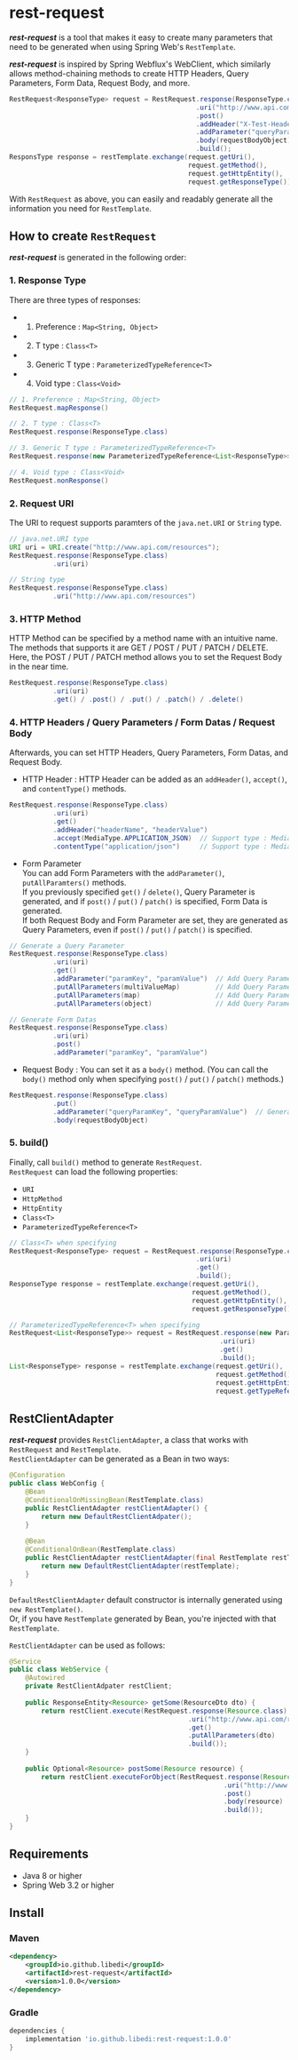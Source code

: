 # rest-request
***rest-request*** is a tool that makes it easy to create many parameters that need to be generated when using Spring Web's `RestTemplate`.  

***rest-request*** is inspired by Spring Webflux's WebClient, which similarly allows method-chaining methods to create HTTP Headers, Query Parameters, Form Data, Request Body, and more.
~~~java
RestRequest<ResponseType> request = RestRequest.response(ResponseType.class)
                                               .uri("http://www.api.com/resources")
                                               .post()
                                               .addHeader("X-Test-Header-Name", "XTestHeaderValue")
                                               .addParameter("queryParamKey", "queryParamValue")
                                               .body(requestBodyObject)
                                               .build();
ResponsType response = restTemplate.exchange(request.getUri(),
                                             request.getMethod(),
                                             request.getHttpEntity(),
                                             request.getResponseType());
~~~
With `RestRequest` as above, you can easily and readably generate all the information you need for `RestTemplate`.

## How to create `RestRequest`
***rest-request*** is generated in the following order:

### 1. Response Type
There are three types of responses:
- 1. Preference : `Map<String, Object>`
- 2. T type : `Class<T>`
- 3. Generic T type : `ParameterizedTypeReference<T>`
- 4. Void type : `Class<Void>`
~~~java
// 1. Preference : Map<String, Object>
RestRequest.mapResponse()

// 2. T type : Class<T>
RestRequest.response(ResponseType.class)

// 3. Generic T type : ParameterizedTypeReference<T>
RestRequest.response(new ParameterizedTypeReference<List<ResponseType>>(){})

// 4. Void type : Class<Void>
RestRequest.nonResponse()
~~~

### 2. Request URI
The URI to request supports paramters of the `java.net.URI` or `String` type.
~~~java
// java.net.URI type
URI uri = URI.create("http://www.api.com/resources");
RestRequest.response(ResponseType.class)
           .uri(uri)

// String type
RestRequest.response(ResponseType.class)
           .uri("http://www.api.com/resources")
~~~

### 3. HTTP Method
HTTP Method can be specified by a method name with an intuitive name. The methods that supports it are GET / POST / PUT / PATCH / DELETE. Here, the POST / PUT / PATCH method allows you to set the Request Body in the near time.
~~~java
RestRequest.response(ResponseType.class)
           .uri(uri)
           .get() / .post() / .put() / .patch() / .delete()
~~~

### 4. HTTP Headers / Query Parameters / Form Datas / Request Body
Afterwards, you can set HTTP Headers, Query Parameters, Form Datas, and Request Body.

- HTTP Header : HTTP Header can be added as an `addHeader()`, `accept()`, and `contentType()` methods.
~~~java
RestRequest.response(ResponseType.class)
           .uri(uri)
           .get()
           .addHeader("headerName", "headerValue")
           .accept(MediaType.APPLICATION_JSON)  // Support type : MediaType, String
           .contentType("application/json")     // Support type : MediaType, String
~~~
- Form Parameter  
You can add Form Parameters with the `addParameter()`, `putAllParamters()` methods.  
If you previously specified `get()` / `delete()`, Query Parameter is generated, and if `post()` / `put()` / `patch()` is specified, Form Data is generated.  
If both Request Body and Form Parameter are set, they are generated as Query Parameters, even if `post()` / `put()` / `patch()` is specified.
~~~java
// Generate a Query Parameter
RestRequest.response(ResponseType.class)
           .uri(uri)
           .get()
           .addParameter("paramKey", "paramValue")  // Add Query Parameter : key-value
           .putAllParameters(multiValueMap)         // Add Query Parameter : MultiValueMap<String, Object>
           .putAllParameters(map)                   // Add Query Parameter : Map<String, Object>
           .putAllParameters(object)                // Add Query Parameter : Object

// Generate Form Datas
RestRequest.response(ResponseType.class)
           .uri(uri)
           .post()
           .addParameter("paramKey", "paramValue")
~~~
- Request Body : You can set it as a `body()` method. (You can call the `body()` method only when specifying `post()` / `put()` / `patch()` methods.)
~~~java
RestRequest.response(ResponseType.class)
           .put()
           .addParameter("queryParamKey", "queryParamValue")  // Generate Query Parameter
           .body(requestBodyObject)
~~~

### 5. build()
Finally, call `build()` method to generate `RestRequest`.  
`RestRequest` can load the following properties:
- `URI`
- `HttpMethod`
- `HttpEntity`
- `Class<T>`
- `ParameterizedTypeReference<T>`
~~~java
// Class<T> when specifying
RestRequest<ResponseType> request = RestRequest.response(ResponseType.class)
                                               .uri(uri)
                                               .get()
                                               .build();
ResponseType response = restTemplate.exchange(request.getUri(),
                                              request.getMethod(),
                                              request.getHttpEntity(),
                                              request.getResponseType());

// ParameterizedTypeReference<T> when specifying
RestRequest<List<ResponseType>> request = RestRequest.response(new ParameterizedTypeReference<List<ResponseType>>(){})
                                                     .uri(uri)
                                                     .get()
                                                     .build();
List<ResponseType> response = restTemplate.exchange(request.getUri(),
                                                    request.getMethod(),
                                                    request.getHttpEntity(),
                                                    request.getTypeReference());
~~~

## RestClientAdapter
***rest-request*** provides `RestClientAdapter`, a class that works with `RestRequest` and `RestTemplate`.  
`RestClientAdapter` can be generated as a Bean in two ways:
~~~java
@Configuration
public class WebConfig {
    @Bean
    @ConditionalOnMissingBean(RestTemplate.class)
    public RestClientAdapter restClientAdapter() {
        return new DefaultRestClientAdpater();
    }
    
    @Bean
    @ConditionalOnBean(RestTemplate.class)
    public RestClientAdapter restClientAdapter(final RestTemplate restTemplate) {
        return new DefaultRestClientAdapter(restTemplate);
    }
}
~~~
`DefaultRestClientAdapter` default constructor is internally generated using `new RestTemplate()`.  
Or, if you have `RestTemplate` generated by Bean, you're injected with that `RestTemplate`.  
  
`RestClientAdapter` can be used as follows:
~~~java
@Service
public class WebService {
    @Autowired
    private RestClientAdpater restClient;
    
    public ResponseEntity<Resource> getSome(ResourceDto dto) {
        return restClient.execute(RestRequest.response(Resource.class)
                                             .uri("http://www.api.com/resources")
                                             .get()
                                             .putAllParameters(dto)
                                             .build());
    }
    
    public Optional<Resource> postSome(Resource resource) {
        return restClient.executeForObject(RestRequest.response(Resource.class)
                                                      .uri("http://www.api.com/resources")
                                                      .post()
                                                      .body(resource)
                                                      .build());
    }
}
~~~

## Requirements
- Java 8 or higher
- Spring Web 3.2 or higher

## Install
### Maven
~~~xml
<dependency>
    <groupId>io.github.libedi</groupId>
    <artifactId>rest-request</artifactId>
    <version>1.0.0</version>
</dependency>
~~~
### Gradle
~~~groovy
dependencies {
    implementation 'io.github.libedi:rest-request:1.0.0'
}
~~~
